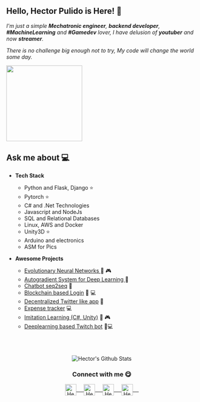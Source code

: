 

## Hello, Hector Pulido is Here! 👋
<em> I'm just a simple **Mechatronic engineer**, **backend developer**, **#MachineLearning** and **#Gamedev** lover, I have delusion of **youtuber** and now **streamer**.</em>

<em> There is no challenge big enough not to try, My code will change the world some day. </em>
 
<a href="https://twitter.com/Hector_Pulido_" align="right">
<img height="auto" width="200" src="https://pequesoft.net/web/static/images/pequesoft.png"/> 
</a>

## Ask me about :computer: 
- **Tech Stack**
	- Python and Flask, Django ⭐
	- Pytorch ⭐
	- C# and .Net Technologies
	- Javascript and NodeJs
	- SQL and Relational Databases
	- Linux, AWS and Docker
	- Unity3D ⭐
	- Arduino and electronics
	- ASM for Pics
	
- **Awesome Projects**
	- [Evolutionary Neural Networks ](https://github.com/HectorPulido/Evolutionary-Neural-Networks-on-unity-for-bots) 🤖 🎮
	- [Autogradient System for Deep Learning ](https://github.com/HectorPulido/Machine-learning-Framework-Csharp) 🤖
	- [Chatbot seq2seq](https://github.com/HectorPulido/Chatbot-seq2seq-C-) 🤖
	- [Blockchain based Login](https://github.com/HectorPulido/Amazon-QLDB-Login-Example) 🔑 💻
	- [Decentralized Twitter like app](https://github.com/HectorPulido/Decentralized-Twitter-with-blockchain-as-base) 🔑 
	- [Expense tracker](https://github.com/HectorPulido/Expenses-tracker) 💻
	- [Imitation Learning (C#, Unity)](https://github.com/HectorPulido/Imitation-learning-in-unity) 🤖 🎮
	- [Deeplearning based Twitch bot](https://github.com/HectorPulido/Deeplearning-based-Twitch-bot) 🤖💻
<br>
<br>
<p align="center">
<img align="center" src="https://github-readme-stats.vercel.app/api?username=HectorPulido&&show_icons=true&theme=radical" alt="Hector's Github Stats">
</p>  

<div align="center">
  <h3 align="center">Connect with me 😋</h3> 
</div>
<p align="center">
 <a href="https://www.linkedin.com/in/hector-pulido-17547369/" target="blank">
  <img align="center" alt="Hector's LinkedIn" width="30px" src="https://www.vectorlogo.zone/logos/linkedin/linkedin-icon.svg" /> &nbsp; &nbsp;
 </a>
 <a href="https://twitter.com/Hector_Pulido_" target="blank">
  <img align="center" alt="Hector's Twitter" width="30px" src="https://www.vectorlogo.zone/logos/twitter/twitter-official.svg" /> &nbsp; &nbsp;
 </a>
 <a href="https://www.twitch.tv/hector_pulido_" target="blank">
  <img align="center" alt="Hector's Twitch" width="30px" src="https://www.vectorlogo.zone/logos/twitch/twitch-icon.svg" /> &nbsp; &nbsp;
 </a>
  <a href="https://www.youtube.com/channel/UCS_iMeH0P0nsIDPvBaJckOw" target="blank">
  <img align="center" alt="Hector's Youtube" width="30px" src="https://www.vectorlogo.zone/logos/youtube/youtube-icon.svg" /> &nbsp; &nbsp;
 </a>
</p>
<br/>
<p>
